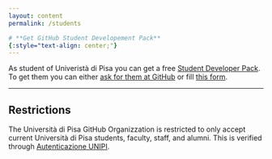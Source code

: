 ```yaml
---
layout: content
permalink: /students

# **Get GitHub Student Developement Pack**
{:style="text-align: center;"}
---
```


As student of Univeristà di Pisa you can get a free  [Student Developer Pack](https://education.github.com/pack).
To get them you can either [ask for them at GitHub](https://education.github.com/pack/join) or fill [this form]().

---

## **Restrictions**  
The Università di Pisa GitHub Organizzation is restricted to only accept current Università di Pisa students, faculty, staff, and alumni. This is verified through [Autenticazione UNIPI](https://authportal.unipi.it/).
